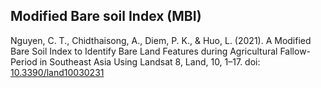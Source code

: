 ## Modified Bare soil Index (MBI)

Nguyen, C. T., Chidthaisong, A., Diem, P. K., & Huo, L. (2021). A Modified Bare Soil Index to Identify Bare Land Features during Agricultural Fallow-Period in Southeast Asia Using Landsat 8, Land, 10, 1–17. doi: <a href="https://www.mdpi.com/2073-445X/10/3/231">10.3390/land10030231</a>

